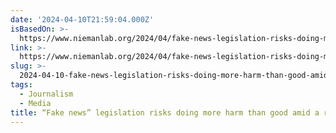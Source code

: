 ```yaml
---
date: '2024-04-10T21:59:04.000Z'
isBasedOn: >-
  https://www.niemanlab.org/2024/04/fake-news-legislation-risks-doing-more-harm-than-good-amid-a-record-number-of-elections-in-2024/
link: >-
  https://www.niemanlab.org/2024/04/fake-news-legislation-risks-doing-more-harm-than-good-amid-a-record-number-of-elections-in-2024/
slug: >-
  2024-04-10-fake-news-legislation-risks-doing-more-harm-than-good-amid-a-record-numbe
tags:
  - Journalism
  - Media
title: “Fake news” legislation risks doing more harm than good amid a record numbe
---
```


